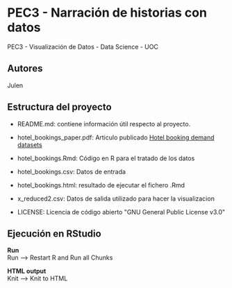 # PEC3 - Narración de historias con datos
PEC3 - Visualización de Datos - Data Science - UOC

## Autores
Julen

## Estructura del proyecto

+ README.md: contiene información útil respecto al proyecto.

+ hotel_bookings_paper.pdf:  Articulo publicado [ Hotel booking demand datasets](https://www.sciencedirect.com/science/article/pii/S2352340918315191?via%3Dihub)

+ hotel_bookings.Rmd: Código en R para el tratado de los datos

+ hotel_bookings.csv: Datos de entrada

+ hotel_bookings.html: resultado de ejecutar el fichero .Rmd

+ x_reduced2.csv: Datos de salida utilizado para hacer la visualizacion

+ LICENSE: Licencia de código abierto "GNU General Public License v3.0"

## Ejecución en RStudio

**Run**  
Run --> Restart R and Run all Chunks

**HTML output**  
Knit --> Knit to HTML


